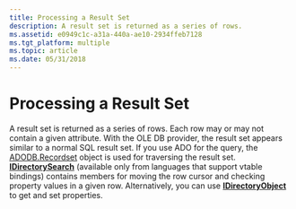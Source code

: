 ```yaml
---
title: Processing a Result Set
description: A result set is returned as a series of rows.
ms.assetid: e0949c1c-a31a-440a-ae10-2934ffeb7128
ms.tgt_platform: multiple
ms.topic: article
ms.date: 05/31/2018
---
```


# Processing a Result Set

A result set is returned as a series of rows. Each row may or may not contain a given attribute. With the OLE DB provider, the result set appears similar to a normal SQL result set. If you use ADO for the query, the [ADODB.Recordset](/sql/ado/reference/ado-api/recordset-object-ado?view=sql-server-ver15) object is used for traversing the result set. [**IDirectorySearch**](/windows/desktop/api/Iads/nn-iads-idirectorysearch) (available only from languages that support vtable bindings) contains members for moving the row cursor and checking property values in a given row. Alternatively, you can use [**IDirectoryObject**](/windows/desktop/api/Iads/nn-iads-idirectoryobject) to get and set properties.

 

 